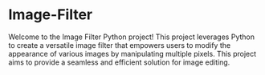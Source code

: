 # Image-Filter
Welcome to the Image Filter Python project! 
This project leverages Python to create a versatile image filter that empowers users to modify the appearance of various images by manipulating multiple pixels. 
This project aims to provide a seamless and efficient solution for image editing.
